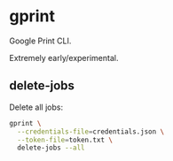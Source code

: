 # gprint

Google Print CLI.

Extremely early/experimental.

## delete-jobs

Delete all jobs:

```bash
gprint \
  --credentials-file=credentials.json \
  --token-file=token.txt \
  delete-jobs --all
```
